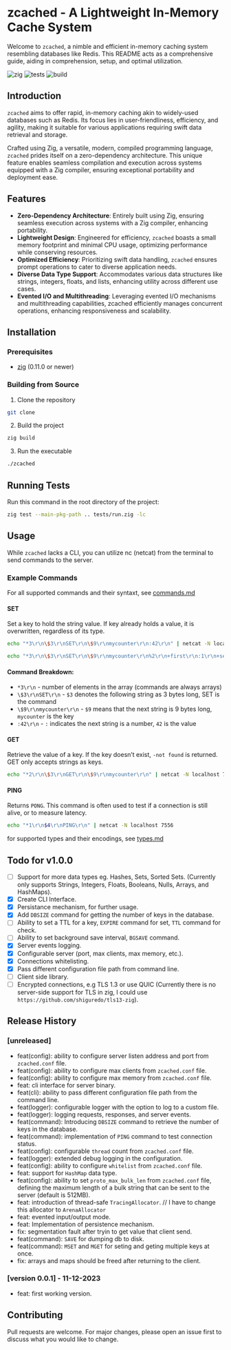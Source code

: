 # zcached - A Lightweight In-Memory Cache System

Welcome to `zcached`, a nimble and efficient in-memory caching system resembling databases like Redis. This README acts as a comprehensive guide, aiding in comprehension, setup, and optimal utilization.

![zig](https://img.shields.io/badge/Zig-v0.11-0074C1?logo=zig&logoColor=white&color=%230074C1)
![tests](https://github.com/sectasy0/zcached/actions/workflows/zcached-tests.yml/badge.svg)
![build](https://github.com/sectasy0/zcached/actions/workflows/zcached-build.yml/badge.svg)

## Introduction
`zcached` aims to offer rapid, in-memory caching akin to widely-used databases such as Redis. Its focus lies in user-friendliness, efficiency, and agility, making it suitable for various applications requiring swift data retrieval and storage.

Crafted using Zig, a versatile, modern, compiled programming language, `zcached` prides itself on a zero-dependency architecture. This unique feature enables seamless compilation and execution across systems equipped with a Zig compiler, ensuring exceptional portability and deployment ease.

## Features
- **Zero-Dependency Architecture**: Entirely built using Zig, ensuring seamless execution across systems with a Zig compiler, enhancing portability.
- **Lightweight Design**: Engineered for efficiency, `zcached` boasts a small memory footprint and minimal CPU usage, optimizing performance while conserving resources.
- **Optimized Efficiency**: Prioritizing swift data handling, `zcached` ensures prompt operations to cater to diverse application needs.
- **Diverse Data Type Support**: Accommodates various data structures like strings, integers, floats, and lists, enhancing utility across different use cases.
- **Evented I/O and Multithreading**: Leveraging evented I/O mechanisms and multithreading capabilities, zcached efficiently manages concurrent operations, enhancing responsiveness and scalability.

## Installation
### Prerequisites
- [zig](https://ziglang.org/download/) (0.11.0 or newer)

### Building from Source
1. Clone the repository
```bash
git clone
```
2. Build the project
```bash
zig build
```
3. Run the executable
```bash
./zcached
```

## Running Tests
Run this command in the root directory of the project:
```bash
zig test --main-pkg-path .. tests/run.zig -lc

```

## Usage
While `zcached` lacks a CLI, you can utilize nc (netcat) from the terminal to send commands to the server.

### Example Commands

For all supported commands and their syntaxt, see [commands.md](commands.md) 

#### SET
Set a key to hold the string value. If key already holds a value, it is overwritten, regardless of its type.
```bash
echo "*3\r\n\$3\r\nSET\r\n\$9\r\nmycounter\r\n:42\r\n" | netcat -N localhost 7556
```

```bash
echo "*3\r\n\$3\r\nSET\r\n\$9\r\nmycounter\r\n%2\r\n+first\r\n:1\r\n+second\r\n:2\r\n" | netcat -N localhost 7556
```

#### Command Breakdown:
- `*3\r\n` - number of elements in the array (commands are always arrays)
- `\$3\r\nSET\r\n` - `$3` denotes the following string as 3 bytes long, SET is the command
- `\$9\r\nmycounter\r\n` - `$9` means that the next string is 9 bytes long, `mycounter` is the key
- `:42\r\n` - `:` indicates the next string is a number, `42` is the value

#### GET
Retrieve the value of a key. If the key doesn’t exist, `-not found` is returned. GET only accepts strings as keys.
```bash
echo "*2\r\n\$3\r\nGET\r\n\$9\r\nmycounter\r\n" | netcat -N localhost 7556
```

#### PING
Returns `PONG`. This command is often used to test if a connection is still alive, or to measure latency.
```bash
echo "*1\r\n$4\r\nPING\r\n" | netcat -N localhost 7556
```

for supported types and their encodings, see [types.md](types.md)

## Todo for v1.0.0
- [ ] Support for more data types eg. Hashes, Sets, Sorted Sets. (Currently only supports Strings, Integers, Floats, Booleans, Nulls, Arrays, and HashMaps).
- [x] Create CLI Interface.
- [x] Persistance mechanism, for further usage.
- [x] Add `DBSIZE` command for getting the number of keys in the database.
- [ ] Ability to set a TTL for a key, `EXPIRE` command for set, `TTL` command for check.
- [ ] Ability to set background save interval, `BGSAVE` command.
- [x] Server events logging.
- [x] Configurable server (port, max clients, max memory, etc.).
- [x] Connections whitelisting.
- [x] Pass different configuration file path from command line.
- [ ] Client side library.
- [ ] Encrypted connections, e.g TLS 1.3 or use QUIC (Currently there is no server-side support for TLS in zig, I could use `https://github.com/shiguredo/tls13-zig`).

## Release History

### [unreleased]
- feat(config): ability to configure server listen address and port from `zcached.conf` file.
- feat(config): ability to configure max clients from `zcached.conf` file.
- feat(config): ability to configure max memory from `zcached.conf` file.
- feat: cli interface for server binary.
- feat(cli): ability to pass different configuration file path from the command line.
- feat(logger): configurable logger with the option to log to a custom file.
- feat(logger): logging requests, responses, and server events.
- feat(command): Introducing `DBSIZE` command to retrieve the number of keys in the database.
- feat(command): implementation of `PING` command to test connection status.
- feat(config): configurable `thread` count from `zcached.conf` file.
- feat(logger): extended debug logging in the configuration.
- feat(config): ability to configure `whitelist` from `zcached.conf` file.
- feat: support for `HashMap` data type.
- feat(config): ability to set `proto_max_bulk_len` from `zcached.conf` file, defining the maximum length of a bulk string that can be sent to the server (default is 512MB).
- feat: introduction of thread-safe `TracingAllocator`. // I have to change this allocator to `ArenaAllocator`
- feat: evented input/output mode.
- feat: Implementation of persistence mechanism.
- fix: segmentation fault after tryin to get value that client send.
- feat(command): `SAVE` for dumping db to disk.
- feat(command): `MSET` and `MGET` for seting and geting multiple keys at once.
- fix: arrays and maps should be freed after returning to the client.

### [version 0.0.1] - 11-12-2023
- feat: first working version.

## Contributing
Pull requests are welcome. For major changes, please open an issue first to discuss what you would like to change.
